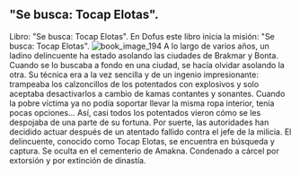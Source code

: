 ## "Se busca: Tocap Elotas".
Libro: "Se busca: Tocap Elotas".
En Dofus este libro inicia la misión: "Se busca: Tocap Elotas".
![book_image_194](https://media.discordapp.net/attachments/1105643336989159555/1105647900211556452/194.jpg)
A lo largo de varios años, un ladino delincuente ha estado asolando las ciudades de Brakmar y Bonta. Cuando se lo buscaba a fondo en una ciudad, se hacía olvidar asolando la otra. Su técnica era a la vez sencilla y de un ingenio impresionante: trampeaba los calzoncillos de los potentados con explosivos y solo aceptaba desactivarlos a cambio de kamas contantes y sonantes. Cuando la pobre víctima ya no podía soportar llevar la misma ropa interior, tenía pocas opciones... Así, casi todos los potentados vieron cómo se les despojaba de una parte de su fortuna.
Por suerte, las autoridades han decidido actuar después de un atentado fallido contra el jefe de la milicia. El delincuente, conocido como Tocap Elotas, se encuentra en búsqueda y captura.
Se oculta en el cementerio de Amakna.
Condenado a cárcel por extorsión y por extinción de dinastía.